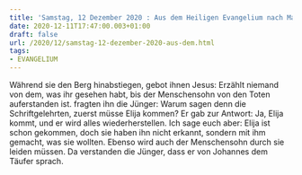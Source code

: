 ```yaml
---
title: 'Samstag, 12 Dezember 2020 : Aus dem Heiligen Evangelium nach Matthäus - Mt 17,9a.10-13.'
date: 2020-12-11T17:47:00.003+01:00
draft: false
url: /2020/12/samstag-12-dezember-2020-aus-dem.html
tags: 
- EVANGELIUM
---
```


Während sie den Berg hinabstiegen, gebot ihnen Jesus: Erzählt niemand von dem, was ihr gesehen habt, bis der Menschensohn von den Toten auferstanden ist. fragten ihn die Jünger: Warum sagen denn die Schriftgelehrten, zuerst müsse Elija kommen? Er gab zur Antwort: Ja, Elija kommt, und er wird alles wiederherstellen. Ich sage euch aber: Elija ist schon gekommen, doch sie haben ihn nicht erkannt, sondern mit ihm gemacht, was sie wollten. Ebenso wird auch der Menschensohn durch sie leiden müssen. Da verstanden die Jünger, dass er von Johannes dem Täufer sprach.
